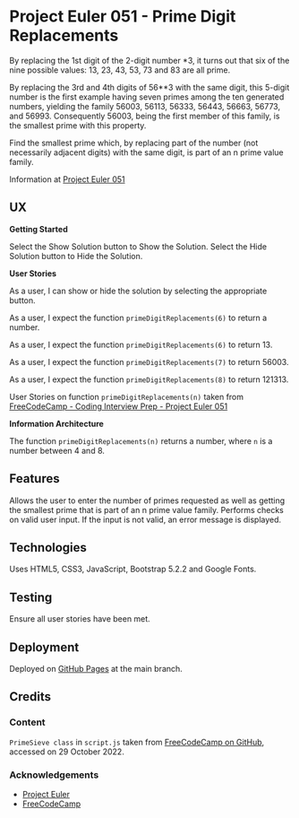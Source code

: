# Project Euler 051 - Prime Digit Replacements

By replacing the 1st digit of the 2-digit number *3, it turns out that six of the nine possible values: 13, 23, 43, 53, 73 and 83 are all prime.

By replacing the 3rd and 4th digits of 56**3 with the same digit, this 5-digit number is the first example having seven primes among the ten generated numbers, yielding the family 56003, 56113, 56333, 56443, 56663, 56773, and 56993.  Consequently 56003, being the first member of this family, is the smallest prime with this property.

Find the smallest prime which, by replacing part of the number (not necessarily adjacent digits) with the same digit, is part of an n prime value family.

Information at [Project Euler 051](https://projecteuler.net/problem=51)

## UX

**Getting Started**

Select the Show Solution button to Show the Solution.  Select the Hide Solution button to Hide the Solution.

**User Stories**

As a user, I can show or hide the solution by selecting the appropriate button.

As a user, I expect the function `primeDigitReplacements(6)` to return a number.

As a user, I expect the function `primeDigitReplacements(6)` to return 13.

As a user, I expect the function `primeDigitReplacements(7)` to return 56003.

As a user, I expect the function `primeDigitReplacements(8)` to return 121313.

User Stories on function `primeDigitReplacements(n)` taken from [FreeCodeCamp - Coding Interview Prep - Project Euler 051](https://www.freecodecamp.org/learn/coding-interview-prep/project-euler/problem-51-prime-digit-replacements)

**Information Architecture**

The function `primeDigitReplacements(n)` returns a number, where `n` is a number between 4 and 8.

## Features

Allows the user to enter the number of primes requested as well as getting the smallest prime that is part of an n prime value family.  Performs checks on valid user input.  If the input is not valid, an error message is displayed.

## Technologies

Uses HTML5, CSS3, JavaScript, Bootstrap 5.2.2 and Google Fonts.

## Testing

Ensure all user stories have been met.

## Deployment

Deployed on [GitHub Pages](https://derektypist.github.io/project-euler-051) at the main branch.

## Credits

### Content

`PrimeSieve class` in `script.js` taken from [FreeCodeCamp on GitHub](https://github.com/freeCodeCamp/freeCodeCamp), accessed on 29 October 2022.

### Acknowledgements

- [Project Euler](https://projecteuler.net)
- [FreeCodeCamp](https://www.freecodecamp.org)



